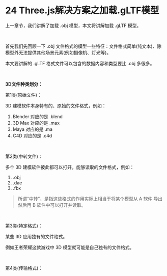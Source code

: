 # 24 Three.js解决方案之加载.gLTF模型

上一章节，我们讲解了加载 .obj 模型，本文将讲解加载 .gLTF 模型。



<br>

首先我们先回顾一下 .obj 文件格式的模型一些特征：文件格式简单(纯文本)、除模型外无法提供其他场景元素(例如摄像机、灯光等)。

本文要讲解的 .gLTF 格式文件可以包含的数据内容和类型要比 .obj 多很多。



<br>

**3D文件种类划分：**

第1类(原始文件)：

3D 建模软件本身特有的、原始的文件格式，例如：

1. Blender 对应的是 .blend
2. 3D Max 对应的是 .max
3. Maya 对应的是 .ma
4. C4D 对应的是 .c4d



<br>

第2类(中转文件)：

多个 3D 建模软件彼此都可以打开，能够读取的文件格式，例如：

1. .obj
2. .dae
3. .fbx

> 所谓“中转”，是指这些格式的作用实际上相当于将某个模型从 A 软件 导出 然后再 B 软件中可以打开并读取。



<br>

第3类(特定格式)：

某些 3D 应用独有的文件格式。

例如王者荣耀这款游戏中 3D 模型就可能是自己独有的文件格式。



<br>

第4类(传输格式)：

